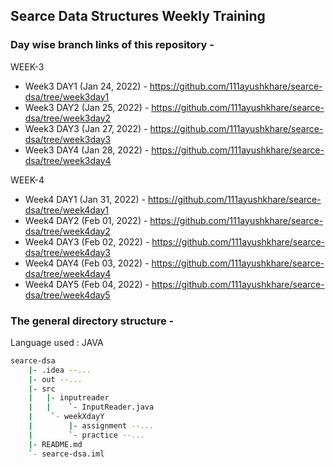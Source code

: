 ## Searce Data Structures Weekly Training

### Day wise branch links of this repository - 

WEEK-3
* Week3 DAY1 (Jan 24, 2022) - https://github.com/111ayushkhare/searce-dsa/tree/week3day1
* Week3 DAY2 (Jan 25, 2022) - https://github.com/111ayushkhare/searce-dsa/tree/week3day2
* Week3 DAY3 (Jan 27, 2022) - https://github.com/111ayushkhare/searce-dsa/tree/week3day3
* Week3 DAY4 (Jan 28, 2022) - https://github.com/111ayushkhare/searce-dsa/tree/week3day4


WEEK-4
* Week4 DAY1 (Jan 31, 2022) - https://github.com/111ayushkhare/searce-dsa/tree/week4day1
* Week4 DAY2 (Feb 01, 2022) - https://github.com/111ayushkhare/searce-dsa/tree/week4day2
* Week4 DAY3 (Feb 02, 2022) - https://github.com/111ayushkhare/searce-dsa/tree/week4day3
* Week4 DAY4 (Feb 03, 2022) - https://github.com/111ayushkhare/searce-dsa/tree/week4day4
* Week4 DAY5 (Feb 04, 2022) - https://github.com/111ayushkhare/searce-dsa/tree/week4day5

### The general directory structure -
Language used : JAVA
```sh
searce-dsa
    |- .idea --...
    |- out --...
    |- src
    |   |- inputreader
    |   |    `- InputReader.java
    |    `- weekXdayY
    |        |- assignment --...
    |        `- practice --...
    |- README.md
    `- searce-dsa.iml
```
